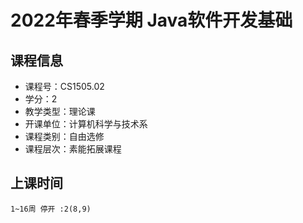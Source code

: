 # 2022年春季学期 Java软件开发基础 






## 课程信息

- 课程号：CS1505.02
- 学分：2
- 教学类型：理论课
- 开课单位：计算机科学与技术系
- 课程类别：自由选修
- 课程层次：素能拓展课程

## 上课时间

```
1~16周 停开 :2(8,9)
```

